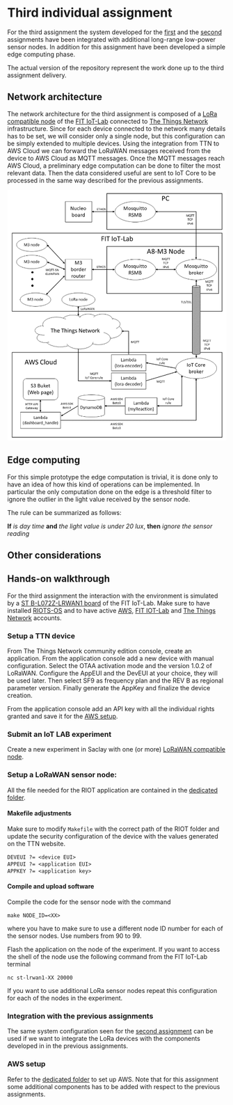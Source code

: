 # Third individual assignment

For the third assignment the system developed for the [first](first_assignment.md) and the [second](second_assignment.md) assignments have been integrated with additional long-range low-power sensor nodes. In addition for this assignment have been developed a simple edge computing phase.

The actual version of the repository represent the work done up to the third assignment delivery.

## Network architecture

The network architecture for the third assignment is composed of a [LoRa compatible node](https://www.iot-lab.info/docs/boards/st-b-l072z-lrwan1/) of the [FIT IoT-Lab](https://www.iot-lab.info/) connected to [The Things Network](https://www.thethingsnetwork.org/) infrastructure. Since for each device connected to the network many details has to be set, we will consider only a single node, but this configuration can be simply extended to multiple devices. Using the integration from TTN to AWS Cloud we can forward the LoRaWAN messages received from the device to AWS Cloud as MQTT messages. Once the MQTT messages reach AWS Cloud, a preliminary edge computation can be done to filter the most relevant data. Then the data considered useful are sent to IoT Core to be processed in the same way described for the previous assignments.

<img src=src/network3.png width="800">

## Edge computing

For this simple prototype the edge computation is trivial, it is done only to have an idea of how this kind of operations can be implemented. In particular the only computation done on the edge is a threshold filter to ignore the outlier in the light value received by the sensor node.

The rule can be summarized as follows:

**If** *is day time* **and** *the light value is under 20 lux*, **then** *ignore the sensor reading*

## Other considerations



## Hands-on walkthrough

For the third assignment the interaction with the environment is simulated by a [ST B-L072Z-LRWAN1 board](https://www.iot-lab.info/docs/boards/st-b-l072z-lrwan1/) of the FIT IoT-Lab. Make sure to have installed [RIOTS-OS](https://github.com/RIOT-OS/RIOT) and to have active [AWS](https://www.awseducate.com/signin/SiteLogin?ec=302&startURL=%2Fstudent%2Fs%2F), [FIT IOT-Lab](https://www.iot-lab.info/testbed/login?next=%2Fdashboard) and [The Things Network](https://account.thethingsnetwork.org/) accounts.

### Setup a TTN device

From The Things Network community edition console, create an application. From the application console add a new device with manual configuration. Select the OTAA activation mode and the version 1.0.2 of LoRaWAN. Configure the AppEUI and the DevEUI at your choice, they will be used later. Then select SF9 as frequency plan and the REV B as regional parameter version. Finally generate the AppKey and finalize the device creation.

From the application console add an API key with all the individual rights granted and save it for the [AWS setup](aws/).

### Submit an IoT LAB experiment

Create a new experiment in Saclay with one (or more) [LoRaWAN compatible node](https://www.iot-lab.info/docs/boards/st-b-l072z-lrwan1/).

### Setup a LoRaWAN sensor node:

All the file needed for the RIOT application are contained in the [dedicated folder](devices/stm32_l072cz).

#### Makefile adjustments

Make sure to modify `Makefile` with the correct path of the RIOT folder and update the security configuration of the device with the values generated on the TTN website.

```
DEVEUI ?= <device EUI>
APPEUI ?= <application EUI>
APPKEY ?= <application key>
```

#### Compile and upload software

Compile the code for the sensor node with the command

    make NODE_ID=<XX>

where you have to make sure to use a different node ID number for each of the sensor nodes. Use numbers from 90 to 99.

Flash the application on the node of the experiment. If you want to access the shell of the node use the following command from the FIT IoT-Lab terminal

    nc st-lrwan1-XX 20000

If you want to use additional LoRa sensor nodes repeat this configuration for each of the nodes in the experiment.

### Integration with the previous assignments

The same system configuration seen for the [second assignment](second_assignment.md) can be used if we want to integrate the LoRa devices with the components developed in in the previous assignments.


### AWS setup

Refer to the [dedicated folder](aws/) to set up AWS. Note that for this assignment some additional components has to be added with respect to the previous assignments.